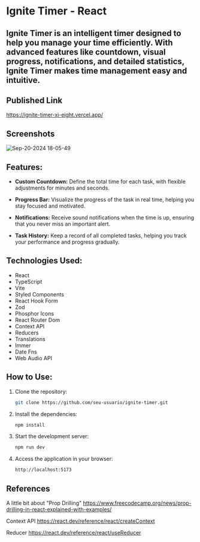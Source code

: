 # Ignite Timer - React 

## Ignite Timer is an intelligent timer designed to help you manage your time efficiently. With advanced features like countdown, visual progress, notifications, and detailed statistics, Ignite Timer makes time management easy and intuitive.

## Published Link 
https://ignite-timer-xi-eight.vercel.app/

## Screenshots 

![Sep-20-2024 18-05-49](https://github.com/user-attachments/assets/59ef2e31-34f0-4cad-a919-684548be69bd)


## Features:

- **Custom Countdown:** Define the total time for each task, with flexible adjustments for minutes and seconds.

- **Progress Bar:** Visualize the progress of the task in real time, helping you stay focused and motivated.

- **Notifications:** Receive sound notifications when the time is up, ensuring that you never miss an important alert.

- **Task History:** Keep a record of all completed tasks, helping you track your performance and progress gradually.

## Technologies Used:

- React
- TypeScript
- Vite
- Styled Components
- React Hook Form
- Zod
- Phosphor Icons
- React Router Dom
- Context API
- Reducers
- Translations
- Immer
- Date Fns
- Web Audio API

## How to Use:

1. Clone the repository:

   ```bash
   git clone https://github.com/seu-usuario/ignite-timer.git
   ```

2. Install the dependencies:
   ```bash
   npm install
   ```
3. Start the development server:

   ```bash
   npm run dev
   ```

4. Access the application in your browser:
   ```bash
   http://localhost:5173
   ```

## References 

A little bit about "Prop Drilling"
https://www.freecodecamp.org/news/prop-drilling-in-react-explained-with-examples/

Context API
https://react.dev/reference/react/createContext

Reducer 
https://react.dev/reference/react/useReducer
